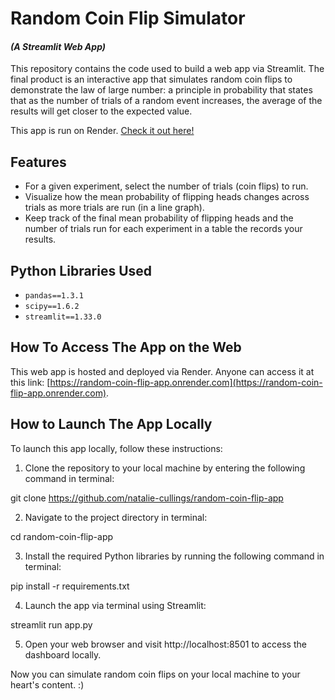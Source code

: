 # Random Coin Flip Simulator
#### *(A Streamlit Web App)*

This repository contains the code used to build a web app via Streamlit. The final product is an interactive app that simulates random coin flips to demonstrate the law of large number: a principle in probability that states that as the number of trials of a random event increases, the average of the results will get closer to the expected value.

This app is run on Render. [Check it out here!](https://random-coin-flip-app.onrender.com)

## Features

- For a given experiment, select the number of trials (coin flips) to run.
- Visualize how the mean probability of flipping heads changes across trials as more trials are run (in a line graph).
- Keep track of the final mean probability of flipping heads and the number of trials run for each experiment in a table the records your results.

## Python Libraries Used

- `pandas==1.3.1`
- `scipy==1.6.2`
- `streamlit==1.33.0`

## How To Access The App on the Web

This web app is hosted and deployed via Render. Anyone can access it at this link: [https://random-coin-flip-app.onrender.com](https://random-coin-flip-app.onrender.com).


## How to Launch The App Locally

To launch this app locally, follow these instructions:

1. Clone the repository to your local machine by entering the following command in terminal:

git clone https://github.com/natalie-cullings/random-coin-flip-app

2. Navigate to the project directory in terminal:

cd <PATH TO DIRECTORY HERE> random-coin-flip-app

3. Install the required Python libraries by running the following command in terminal:

pip install -r requirements.txt

4. Launch the app via terminal using Streamlit:

streamlit run app.py

5. Open your web browser and visit http://localhost:8501 to access the dashboard locally.

Now you can simulate random coin flips on your local machine to your heart's content. :)
